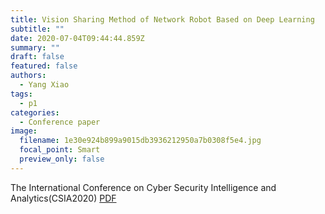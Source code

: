 ```yaml
---
title: Vision Sharing Method of Network Robot Based on Deep Learning
subtitle: ""
date: 2020-07-04T09:44:44.859Z
summary: ""
draft: false
featured: false
authors:
  - Yang Xiao
tags:
  - p1
categories:
  - Conference paper
image:
  filename: 1e30e924b899a9015db3936212950a7b0308f5e4.jpg
  focal_point: Smart
  preview_only: false
---
```

The International Conference on Cyber Security Intelligence and Analytics(CSIA2020)  [PDF](https://link.springer.com/chapter/10.1007%2F978-3-030-43306-2_28)
